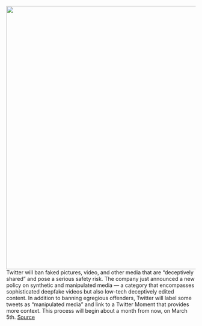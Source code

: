 <img src='https://cdn.vox-cdn.com/thumbor/DzPsIansHOxr0k6SWJcBu4bKXAc=/0x0:2040x1360/1200x800/filters:focal(857x517:1183x843)/cdn.vox-cdn.com/uploads/chorus_image/image/66250411/akrales_180620_1777_0266.0.jpg' width='700px' /><br/>
Twitter will ban faked pictures, video, and other media that are “deceptively shared” and pose a serious safety risk. The company just announced a new policy on synthetic and manipulated media — a category that encompasses sophisticated deepfake videos but also low-tech deceptively edited content. In addition to banning egregious offenders, Twitter will label some tweets as “manipulated media” and link to a Twitter Moment that provides more context. This process will begin about a month from now, on March 5th.
<a href='https://www.theverge.com/2020/2/4/21122661/twitter-deepfake-manipulated-media-policy-rollout-date'> Source <a/>